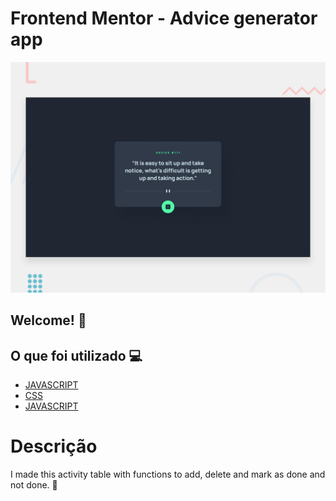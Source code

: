 # Frontend Mentor - Advice generator app

![Design preview for the Advice generator app coding challenge](./design/desktop-preview.jpg)

## Welcome! 👋

<h2> O que foi utilizado 💻 </h2>

- [JAVASCRIPT]()
- [CSS]()
- [JAVASCRIPT]()


<h1> Descrição </h1>
<p> I made this activity table with functions to add, delete and mark as done and not done. 🚀 </p>

